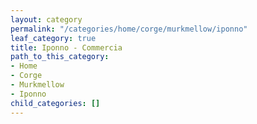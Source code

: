 ```yaml
---
layout: category
permalink: "/categories/home/corge/murkmellow/iponno"
leaf_category: true
title: Iponno - Commercia
path_to_this_category:
- Home
- Corge
- Murkmellow
- Iponno
child_categories: []
---
```

